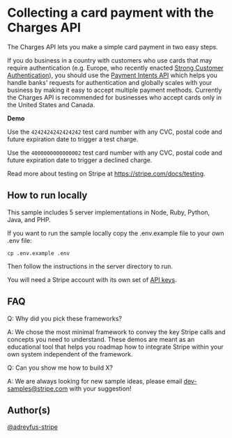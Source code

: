 # Collecting a card payment with the Charges API

The Charges API lets you make a simple card payment in two easy steps.

If you do business in a country with customers who use cards that may require authentication (e.g. Europe, who recently enacted [Strong Customer Authentication](https://stripe.com/docs/strong-customer-authentication/doineed)), you should use the [Payment Intents API](https://github.com/stripe-samples/web-elements-card-payment) which helps you handle banks' requests for authentication and globally scales with your business by making it easy to accept multiple payment methods.
Currently the Charges API is recommended for businesses who accept cards only in the United States and Canada.

**Demo**


Use the `4242424242424242` test card number with any CVC, postal code and future expiration date to trigger a test charge.

Use the `4000000000000002` test card number with any CVC, postal code and future expiration date to trigger a declined charge.

Read more about testing on Stripe at https://stripe.com/docs/testing.


## How to run locally
This sample includes 5 server implementations in Node, Ruby, Python, Java, and PHP. 

If you want to run the sample locally copy the .env.example file to your own .env file: 

```
cp .env.example .env
```

Then follow the instructions in the server directory to run.

You will need a Stripe account with its own set of [API keys](https://stripe.com/docs/development#api-keys).


## FAQ
Q: Why did you pick these frameworks?

A: We chose the most minimal framework to convey the key Stripe calls and concepts you need to understand. These demos are meant as an educational tool that helps you roadmap how to integrate Stripe within your own system independent of the framework.

Q: Can you show me how to build X?

A: We are always looking for new sample ideas, please email dev-samples@stripe.com with your suggestion!

## Author(s)
[@adreyfus-stripe](https://twitter.com/adrind)
